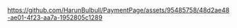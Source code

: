 

https://github.com/HarunBulbull/PaymentPage/assets/95485758/48d2ae48-ae01-4f23-aa7a-1952805c1289

